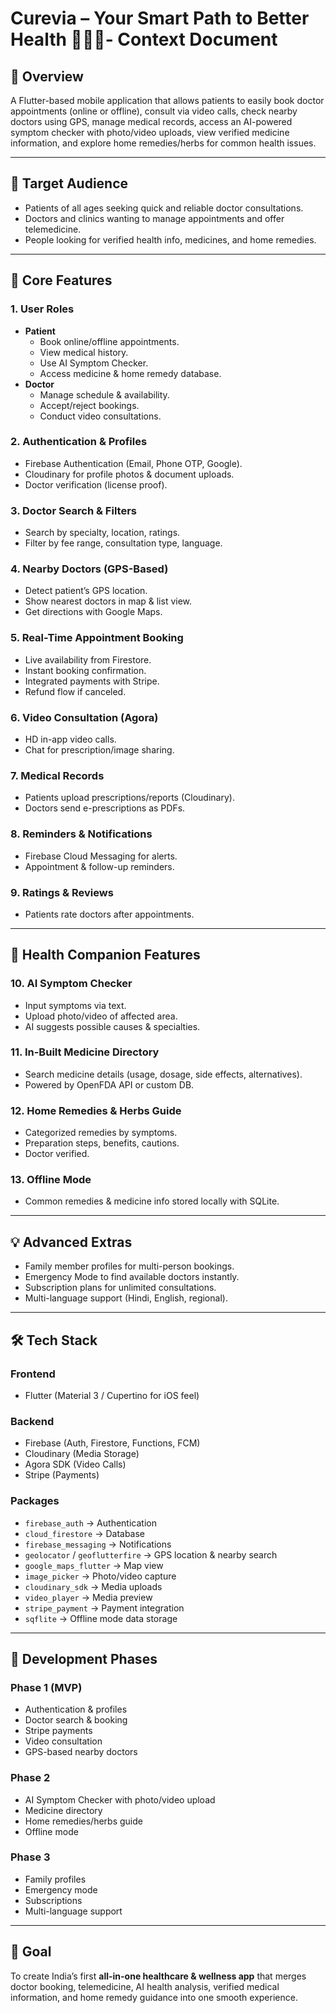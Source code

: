 # Curevia – Your Smart Path to Better Health 🌿💊📱- Context Document

## 📝 Overview
A Flutter-based mobile application that allows patients to easily book doctor appointments (online or offline), consult via video calls, check nearby doctors using GPS, manage medical records, access an AI-powered symptom checker with photo/video uploads, view verified medicine information, and explore home remedies/herbs for common health issues.

---

## 🎯 Target Audience
- Patients of all ages seeking quick and reliable doctor consultations.
- Doctors and clinics wanting to manage appointments and offer telemedicine.
- People looking for verified health info, medicines, and home remedies.

---

## 💎 Core Features

### 1. User Roles
- **Patient**
  - Book online/offline appointments.
  - View medical history.
  - Use AI Symptom Checker.
  - Access medicine & home remedy database.
- **Doctor**
  - Manage schedule & availability.
  - Accept/reject bookings.
  - Conduct video consultations.

### 2. Authentication & Profiles
- Firebase Authentication (Email, Phone OTP, Google).
- Cloudinary for profile photos & document uploads.
- Doctor verification (license proof).

### 3. Doctor Search & Filters
- Search by specialty, location, ratings.
- Filter by fee range, consultation type, language.

### 4. Nearby Doctors (GPS-Based)
- Detect patient’s GPS location.
- Show nearest doctors in map & list view.
- Get directions with Google Maps.

### 5. Real-Time Appointment Booking
- Live availability from Firestore.
- Instant booking confirmation.
- Integrated payments with Stripe.
- Refund flow if canceled.

### 6. Video Consultation (Agora)
- HD in-app video calls.
- Chat for prescription/image sharing.

### 7. Medical Records
- Patients upload prescriptions/reports (Cloudinary).
- Doctors send e-prescriptions as PDFs.

### 8. Reminders & Notifications
- Firebase Cloud Messaging for alerts.
- Appointment & follow-up reminders.

### 9. Ratings & Reviews
- Patients rate doctors after appointments.

---

## 🌿 Health Companion Features

### 10. AI Symptom Checker
- Input symptoms via text.
- Upload photo/video of affected area.
- AI suggests possible causes & specialties.

### 11. In-Built Medicine Directory
- Search medicine details (usage, dosage, side effects, alternatives).
- Powered by OpenFDA API or custom DB.

### 12. Home Remedies & Herbs Guide
- Categorized remedies by symptoms.
- Preparation steps, benefits, cautions.
- Doctor verified.

### 13. Offline Mode
- Common remedies & medicine info stored locally with SQLite.

---

## 💡 Advanced Extras
- Family member profiles for multi-person bookings.
- Emergency Mode to find available doctors instantly.
- Subscription plans for unlimited consultations.
- Multi-language support (Hindi, English, regional).

---

## 🛠 Tech Stack

### Frontend
- Flutter (Material 3 / Cupertino for iOS feel)

### Backend
- Firebase (Auth, Firestore, Functions, FCM)
- Cloudinary (Media Storage)
- Agora SDK (Video Calls)
- Stripe (Payments)

### Packages
- `firebase_auth` → Authentication
- `cloud_firestore` → Database
- `firebase_messaging` → Notifications
- `geolocator` / `geoflutterfire` → GPS location & nearby search
- `google_maps_flutter` → Map view
- `image_picker` → Photo/video capture
- `cloudinary_sdk` → Media uploads
- `video_player` → Media preview
- `stripe_payment` → Payment integration
- `sqflite` → Offline mode data storage

---

## 📅 Development Phases

### Phase 1 (MVP)
- Authentication & profiles
- Doctor search & booking
- Stripe payments
- Video consultation
- GPS-based nearby doctors

### Phase 2
- AI Symptom Checker with photo/video upload
- Medicine directory
- Home remedies/herbs guide
- Offline mode

### Phase 3
- Family profiles
- Emergency mode
- Subscriptions
- Multi-language support

---

## 🚀 Goal
To create India’s first **all-in-one healthcare & wellness app** that merges doctor booking, telemedicine, AI health analysis, verified medical information, and home remedy guidance into one smooth experience.

